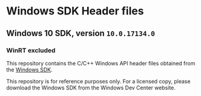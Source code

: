 # Windows SDK Header files

## Windows 10 SDK, version `10.0.17134.0`

### WinRT excluded

This repository contains the C/C++ Windows API header files obtained from the
[Windows SDK](https://developer.microsoft.com/en-us/windows/downloads/windows-10-sdk).

This repository is for reference purposes only. For a licensed copy, please
download the Windows SDK from the Windows Dev Center website.
